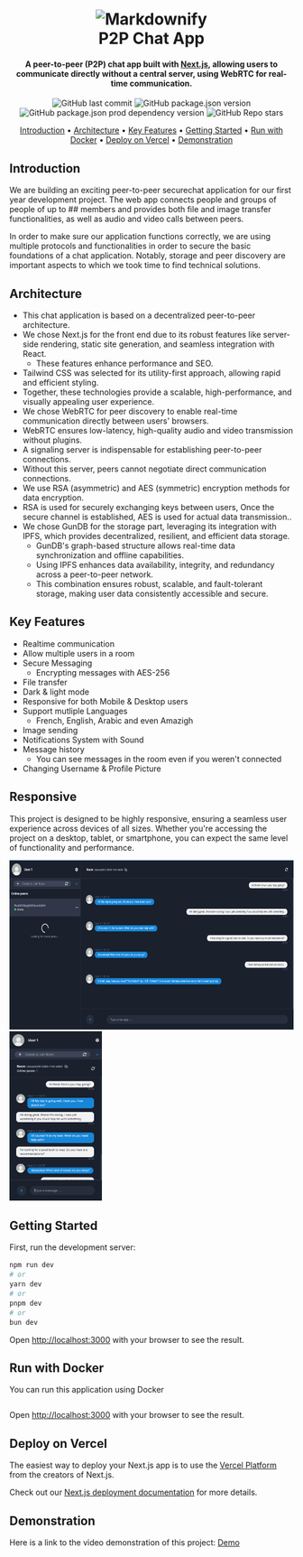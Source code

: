 
<h1 align="center">
<img src="https://raw.githubusercontent.com/amitmerchant1990/electron-markdownify/master/app/img/markdownify.png" alt="Markdownify" width="200">
  <br>
  P2P Chat App
  <br>
</h1>

<h4 align="center">A peer-to-peer (P2P) chat app built with <a href="https://nextjs.org" target="_blank">Next.js</a>, allowing users to communicate directly without a central server, using WebRTC for real-time communication.</h4>

<p align="center">
<img alt="GitHub last commit" src="https://img.shields.io/github/last-commit/furycodz/p2p-chatapp">
<img alt="GitHub package.json version" src="https://img.shields.io/github/package-json/v/furycodz/p2p-chatapp">
<img alt="GitHub package.json prod dependency version" src="https://img.shields.io/github/package-json/dependency-version/furycodz/p2p-chatapp/react">
<img alt="GitHub Repo stars" src="https://img.shields.io/github/stars/furycodz/p2p-chatapp">


</p>

<p align="center">
  <a href="#introduction">Introduction</a> •
  <a href="#architecture">Architecture</a> •
  <a href="#key-features">Key Features</a> •
  <a href="#getting-started">Getting Started</a> •
  <a href="#run-with-docker">Run with Docker</a> •
  <a href="#deploy-on-vercel">Deploy on Vercel</a> •
  <a href="#demonstration">Demonstration</a>
</p>



## Introduction

We are building an exciting peer-to-peer securechat application for our first year development project. The web app connects people and groups of people of up to ## members and provides both file and image transfer functionalities, as well as audio and video calls between peers.

In order to make sure our application functions correctly, we are using multiple protocols and functionalities in order to secure the basic foundations of a chat application. Notably, storage and peer discovery are important aspects to which we took time to find technical solutions. 

## Architecture

- This chat application is based on a decentralized peer-to-peer architecture.
- We chose Next.js for the front end due to its robust features like server-side rendering, static site generation, and seamless integration with React.
  - These features enhance performance and SEO.
- Tailwind CSS was selected for its utility-first approach, allowing rapid and efficient styling.
- Together, these technologies provide a scalable, high-performance, and visually appealing user experience.
- We chose WebRTC for peer discovery to enable real-time communication directly between users' browsers.
- WebRTC ensures low-latency, high-quality audio and video transmission without plugins.
- A signaling server is indispensable for establishing peer-to-peer connections.
- Without this server, peers cannot negotiate direct communication connections.
- We use RSA (asymmetric) and AES (symmetric) encryption methods for data encryption.
- RSA is used for securely exchanging keys between users, Once the secure channel is established, AES is used for actual data transmission..
- We chose GunDB for the storage part, leveraging its integration with IPFS, which provides decentralized, resilient, and efficient data storage.
  - GunDB's graph-based structure allows real-time data synchronization and offline capabilities.
  - Using IPFS enhances data availability, integrity, and redundancy across a peer-to-peer network.
  - This combination ensures robust, scalable, and fault-tolerant storage, making user data consistently accessible and secure.


## Key Features
- Realtime communication
- Allow multiple users in a room
- Secure Messaging
  - Encrypting messages with AES-256
- File transfer
- Dark & light mode
- Responsive for both Mobile & Desktop users
- Support mutliple Languages
  - French, English, Arabic and even Amazigh
- Image sending
- Notifications System with Sound
- Message history
  - You can see messages in the room even if you weren't connected
- Changing Username & Profile Picture

## Responsive 
This project is designed to be highly responsive, ensuring a seamless user experience across devices of all sizes. Whether you're accessing the project on a desktop, tablet, or smartphone, you can expect the same level of functionality and performance.
<div class="flex">
    <img src="public/desktop.png" alt="Markdownify" height="300">
    <img src="public/mobile.png" alt="Markdownify" height="300">
    
</div>


## Getting Started

First, run the development server:

```bash
npm run dev
# or
yarn dev
# or
pnpm dev
# or
bun dev
```

Open [http://localhost:3000](http://localhost:3000) with your browser to see the result.


## Run with Docker
You can run this application using Docker

```bash

```

Open [http://localhost:3000](http://localhost:3000) with your browser to see the result.

## Deploy on Vercel

The easiest way to deploy your Next.js app is to use the [Vercel Platform](https://vercel.com/new?utm_medium=default-template&filter=next.js&utm_source=create-next-app&utm_campaign=create-next-app-readme) from the creators of Next.js.

Check out our [Next.js deployment documentation](https://nextjs.org/docs/deployment) for more details.

## Demonstration
Here is a link to the video demonstration of this project: <a href="https://youtube.com" target="_blank">Demo</a>